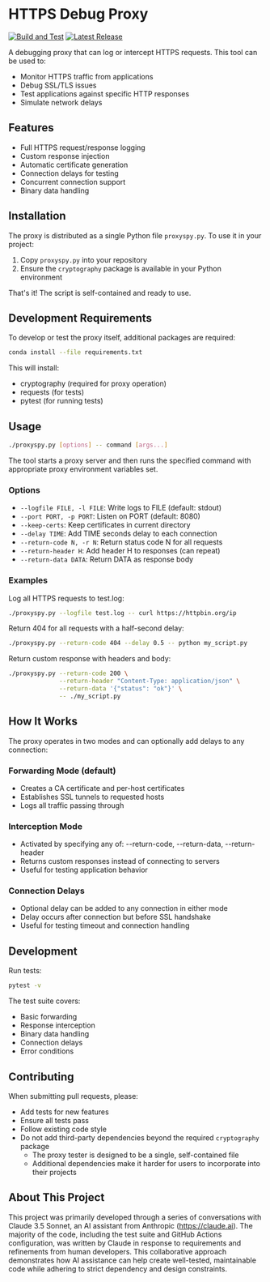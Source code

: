 # HTTPS Debug Proxy

[![Build and Test](https://github.com/anaconda/proxyspy/actions/workflows/main.yaml/badge.svg)](https://github.com/anaconda/proxyspy/actions/workflows/main.yaml)
[![Latest Release](https://img.shields.io/github/v/release/anaconda/proxyspy)](https://github.com/anaconda/proxyspy/releases/latest)

A debugging proxy that can log or intercept HTTPS requests. This tool can be used to:
- Monitor HTTPS traffic from applications
- Debug SSL/TLS issues
- Test applications against specific HTTP responses
- Simulate network delays

## Features

- Full HTTPS request/response logging
- Custom response injection
- Automatic certificate generation
- Connection delays for testing
- Concurrent connection support
- Binary data handling

## Installation

The proxy is distributed as a single Python file `proxyspy.py`. To use it in your project:

1. Copy `proxyspy.py` into your repository
2. Ensure the `cryptography` package is available in your Python environment

That's it! The script is self-contained and ready to use.

## Development Requirements

To develop or test the proxy itself, additional packages are required:
```bash
conda install --file requirements.txt
```

This will install:
- cryptography (required for proxy operation)
- requests (for tests)
- pytest (for running tests)

## Usage

```bash
./proxyspy.py [options] -- command [args...]
```

The tool starts a proxy server and then runs the specified command with appropriate proxy environment variables set.

### Options

- `--logfile FILE, -l FILE`: Write logs to FILE (default: stdout)
- `--port PORT, -p PORT`: Listen on PORT (default: 8080)
- `--keep-certs`: Keep certificates in current directory
- `--delay TIME`: Add TIME seconds delay to each connection
- `--return-code N, -r N`: Return status code N for all requests
- `--return-header H`: Add header H to responses (can repeat)
- `--return-data DATA`: Return DATA as response body

### Examples

Log all HTTPS requests to test.log:
```bash
./proxyspy.py --logfile test.log -- curl https://httpbin.org/ip
```

Return 404 for all requests with a half-second delay:
```bash
./proxyspy.py --return-code 404 --delay 0.5 -- python my_script.py
```

Return custom response with headers and body:
```bash
./proxyspy.py --return-code 200 \
              --return-header "Content-Type: application/json" \
              --return-data '{"status": "ok"}' \
              -- ./my_script.py
```

## How It Works

The proxy operates in two modes and can optionally add delays to any connection:

### Forwarding Mode (default)
- Creates a CA certificate and per-host certificates
- Establishes SSL tunnels to requested hosts
- Logs all traffic passing through

### Interception Mode
- Activated by specifying any of: --return-code, --return-data, --return-header
- Returns custom responses instead of connecting to servers
- Useful for testing application behavior

### Connection Delays
- Optional delay can be added to any connection in either mode
- Delay occurs after connection but before SSL handshake
- Useful for testing timeout and connection handling

## Development

Run tests:
```bash
pytest -v
```

The test suite covers:
- Basic forwarding
- Response interception
- Binary data handling
- Connection delays
- Error conditions

## Contributing

When submitting pull requests, please:
- Add tests for new features
- Ensure all tests pass
- Follow existing code style
- Do not add third-party dependencies beyond the required `cryptography` package
  - The proxy tester is designed to be a single, self-contained file
  - Additional dependencies make it harder for users to incorporate into their projects

## About This Project

This project was primarily developed through a series of conversations with Claude 3.5 Sonnet, an AI assistant from Anthropic (https://claude.ai). The majority of the code, including the test suite and GitHub Actions configuration, was written by Claude in response to requirements and refinements from human developers. This collaborative approach demonstrates how AI assistance can help create well-tested, maintainable code while adhering to strict dependency and design constraints.
